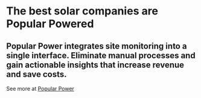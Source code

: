 # The best solar companies are Popular Powered

## Popular Power integrates site monitoring into a single interface. Eliminate manual processes and gain actionable insights that increase revenue and save costs.

See more at [Popular Power](https://popularpower.io)


